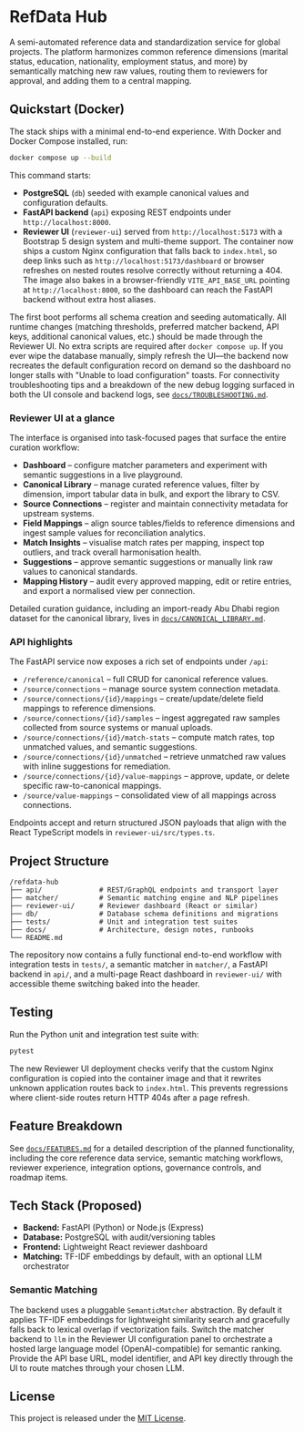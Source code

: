# RefData Hub

A semi-automated reference data and standardization service for global projects. The platform harmonizes common reference dimensions (marital status, education, nationality, employment status, and more) by semantically matching new raw values, routing them to reviewers for approval, and adding them to a central mapping.

## Quickstart (Docker)

The stack ships with a minimal end-to-end experience. With Docker and Docker Compose installed, run:

```bash
docker compose up --build
```

This command starts:

- **PostgreSQL** (`db`) seeded with example canonical values and configuration defaults.
- **FastAPI backend** (`api`) exposing REST endpoints under `http://localhost:8000`.
- **Reviewer UI** (`reviewer-ui`) served from `http://localhost:5173` with a Bootstrap 5 design system and multi-theme support. The
  container now ships a custom Nginx configuration that falls back to `index.html`, so deep links such as
  `http://localhost:5173/dashboard` or browser refreshes on nested routes resolve correctly without returning a 404.
  The image also bakes in a browser-friendly `VITE_API_BASE_URL` pointing at `http://localhost:8000`, so the dashboard can reach the
  FastAPI backend without extra host aliases.

The first boot performs all schema creation and seeding automatically. All runtime changes (matching thresholds, preferred matcher backend, API keys, additional canonical values, etc.) should be made through the Reviewer UI. No extra scripts are required after `docker compose up`. If you ever wipe the database manually, simply refresh the UI—the backend now recreates the default configuration record on demand so the dashboard no longer stalls with "Unable to load configuration" toasts. For connectivity troubleshooting tips and a breakdown of the new debug logging surfaced in both the UI console and backend logs, see [`docs/TROUBLESHOOTING.md`](docs/TROUBLESHOOTING.md).

### Reviewer UI at a glance

The interface is organised into task-focused pages that surface the entire curation workflow:

- **Dashboard** – configure matcher parameters and experiment with semantic suggestions in a live playground.
- **Canonical Library** – manage curated reference values, filter by dimension, import tabular data in bulk, and export the library to CSV.
- **Source Connections** – register and maintain connectivity metadata for upstream systems.
- **Field Mappings** – align source tables/fields to reference dimensions and ingest sample values for reconciliation analytics.
- **Match Insights** – visualise match rates per mapping, inspect top outliers, and track overall harmonisation health.
- **Suggestions** – approve semantic suggestions or manually link raw values to canonical standards.
- **Mapping History** – audit every approved mapping, edit or retire entries, and export a normalised view per connection.

Detailed curation guidance, including an import-ready Abu Dhabi region dataset for the canonical library, lives in
[`docs/CANONICAL_LIBRARY.md`](docs/CANONICAL_LIBRARY.md).

### API highlights

The FastAPI service now exposes a rich set of endpoints under `/api`:

- `/reference/canonical` – full CRUD for canonical reference values.
- `/source/connections` – manage source system connection metadata.
- `/source/connections/{id}/mappings` – create/update/delete field mappings to reference dimensions.
- `/source/connections/{id}/samples` – ingest aggregated raw samples collected from source systems or manual uploads.
- `/source/connections/{id}/match-stats` – compute match rates, top unmatched values, and semantic suggestions.
- `/source/connections/{id}/unmatched` – retrieve unmatched raw values with inline suggestions for remediation.
- `/source/connections/{id}/value-mappings` – approve, update, or delete specific raw-to-canonical mappings.
- `/source/value-mappings` – consolidated view of all mappings across connections.

Endpoints accept and return structured JSON payloads that align with the React TypeScript models in `reviewer-ui/src/types.ts`.

## Project Structure

```
/refdata-hub
├── api/              # REST/GraphQL endpoints and transport layer
├── matcher/          # Semantic matching engine and NLP pipelines
├── reviewer-ui/      # Reviewer dashboard (React or similar)
├── db/               # Database schema definitions and migrations
├── tests/            # Unit and integration test suites
├── docs/             # Architecture, design notes, runbooks
└── README.md
```

The repository now contains a fully functional end-to-end workflow with integration tests in `tests/`, a semantic matcher in `matcher/`, a FastAPI backend in `api/`, and a multi-page React dashboard in `reviewer-ui/` with accessible theme switching baked into the header.

## Testing

Run the Python unit and integration test suite with:

```bash
pytest
```

The new Reviewer UI deployment checks verify that the custom Nginx configuration is copied into the container image and that it
rewrites unknown application routes back to `index.html`. This prevents regressions where client-side routes return HTTP 404s
after a page refresh.

## Feature Breakdown

See [`docs/FEATURES.md`](docs/FEATURES.md) for a detailed description of the planned functionality, including the core reference data service, semantic matching workflows, reviewer experience, integration options, governance controls, and roadmap items.

## Tech Stack (Proposed)

- **Backend:** FastAPI (Python) or Node.js (Express)
- **Database:** PostgreSQL with audit/versioning tables
- **Frontend:** Lightweight React reviewer dashboard
- **Matching:** TF-IDF embeddings by default, with an optional LLM orchestrator

### Semantic Matching

The backend uses a pluggable `SemanticMatcher` abstraction. By default it applies TF-IDF embeddings for lightweight similarity search and gracefully falls back to lexical overlap if vectorization fails. Switch the matcher backend to `llm` in the Reviewer UI configuration panel to orchestrate a hosted large language model (OpenAI-compatible) for semantic ranking. Provide the API base URL, model identifier, and API key directly through the UI to route matches through your chosen LLM.

## License

This project is released under the [MIT License](LICENSE).
